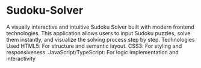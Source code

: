 # Sudoku-Solver
A visually interactive and intuitive Sudoku Solver built with modern frontend technologies. This application allows users to input Sudoku puzzles, solve them instantly, and visualize the solving process step by step.
Technologies Used
HTML5: For structure and semantic layout.
CSS3: For styling and responsiveness.
JavaScript/TypeScript: For logic implementation and interactivity
